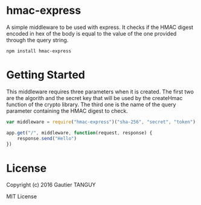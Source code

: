 # hmac-express

A simple middleware to be used with express. It checks if the HMAC digest encoded in hex of the body is equal to the value of the one provided through the query string.

	npm install hmac-express

# Getting Started

This middleware requires three parameters when it is created. The first two are the algorith and the secret key that will be used by the createHmac function of the crypto library. The third one is the name of the query parameter containing the HMAC digest to check.

``` javascript
var middleware = require("hmac-express")("sha-256", "secret", "token")

app.get("/", middleware, function(request, response) {
	response.send("Hello")
})

```

# License
Copyright (c) 2016 Gautier TANGUY

MIT License